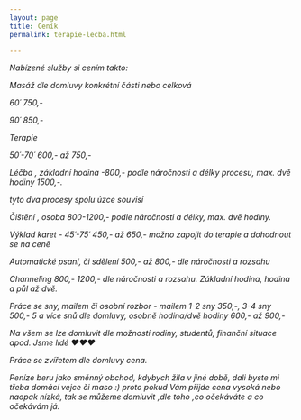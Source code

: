 ```yaml
---
layout: page
title: Ceník
permalink: terapie-lecba.html

---
```

_Nabízené služby si cením takto:_

_Masáž dle domluvy konkrétní části nebo celková_

_60´ 750,-_

_90´ 850,-_

_Terapie_

_50´-70´ 600,- až 750,-_

_Léčba , základní hodina -800,- podle náročnosti a délky procesu, max. dvě hodiny 1500,-._

_tyto dva procesy spolu úzce souvisí_

_Čištění , osoba 800-1200,- podle náročnosti a délky, max. dvě hodiny._

_Výklad karet - 45´-75´ 450,- až 650,- možno zapojit do terapie a dohodnout se na ceně_

_Automatické psaní, či sdělení 500,- až 800,- dle náročnosti a rozsahu_

_Channeling  800,- 1200,- dle náročnosti a rozsahu. Základní hodina, hodina a půl až dvě._

_Práce se sny, mailem či osobní rozbor - mailem 1-2 sny 350,-, 3-4 sny 500,- 5 a více snů dle domluvy, osobně hodina/dvě hodiny 600,- až 900,-_

_Na všem se lze domluvit dle možností rodiny, studentů, finanční situace apod. Jsme lidé ♥♥♥_

_Práce se zvířetem dle domluvy cena._

_Peníze beru jako směnný obchod, kdybych žila v jiné době, dali byste mi třeba domácí vejce či maso :) proto pokud Vám přijde cena vysoká nebo naopak nízká, tak se můžeme domluvit ,dle toho ,co očekáváte a co očekávám já._